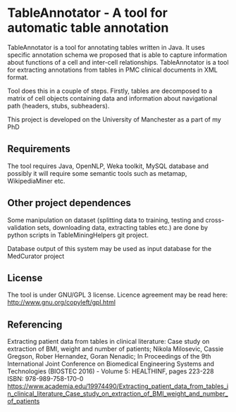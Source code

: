 TableAnnotator - A tool for automatic table annotation
===============================================

TableAnnotator is a tool for annotating tables written in Java. It uses specific annotation schema we proposed that is able to capture information about functions of a cell and inter-cell relationships. TableAnnotator is a tool for extracting annotations from tables in PMC clinical documents in XML format.

Tool does this in a couple of steps. Firstly, tables are decomposed to a matrix of cell objects containing data and information about navigational path (headers, stubs, subheaders).

This project is developed on the University of Manchester as a part of my PhD

Requirements
------------

The tool requires Java, OpenNLP, Weka toolkit, MySQL database and possibly it will require some semantic tools such as metamap, WikipediaMiner etc.


Other project dependences
---------------------------

Some manipulation on dataset (splitting data to training, testing and cross-validation sets, downloading data, extracting tables etc.) are done by python scripts in TableMiningHelpers git project.
  
Database output of this system may be used as input database for the MedCurator project

License
-------

The tool is under GNU/GPL 3 license. Licence agreement may be read here: http://www.gnu.org/copyleft/gpl.html

Referencing
------------
Extracting patient data from tables in clinical literature: Case study on extraction of BMI, weight and number of patients; 
Nikola Milosevic, Cassie Gregson, Rober Hernandez, Goran Nenadic; 
In Proceedings of the 9th International Joint Conference on Biomedical Engineering Systems and Technologies (BIOSTEC 2016) - Volume 5: HEALTHINF, pages 223-228
ISBN: 978-989-758-170-0
https://www.academia.edu/19974490/Extracting_patient_data_from_tables_in_clinical_literature_Case_study_on_extraction_of_BMI_weight_and_number_of_patients
